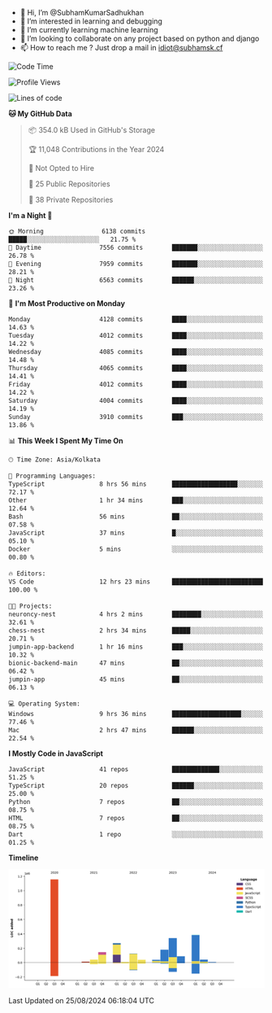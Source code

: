 - 👋 Hi, I’m @SubhamKumarSadhukhan
- 👀 I’m interested in learning and debugging
- 🌱 I’m currently learning machine learning
- 💞️ I’m looking to collaborate on any project based on python and django
- 📫 How to reach me ?
      Just drop a mail in idiot@subhamsk.cf

<!---
SubhamKumarSadhukhan/SubhamKumarSadhukhan is a ✨ special ✨ repository because its `README.md` (this file) appears on your GitHub profile.
You can click the Preview link to take a look at your changes.
--->


<!--START_SECTION:waka-->
![Code Time](http://img.shields.io/badge/Code%20Time-2%2C423%20hrs%2058%20mins-blue)

![Profile Views](http://img.shields.io/badge/Profile%20Views-1-blue)

![Lines of code](https://img.shields.io/badge/From%20Hello%20World%20I%27ve%20Written-2.9%20million%20lines%20of%20code-blue)

**🐱 My GitHub Data** 

> 📦 354.0 kB Used in GitHub's Storage 
 > 
> 🏆 11,048 Contributions in the Year 2024
 > 
> 🚫 Not Opted to Hire
 > 
> 📜 25 Public Repositories 
 > 
> 🔑 38 Private Repositories 
 > 
**I'm a Night 🦉** 

```text
🌞 Morning                6138 commits        █████░░░░░░░░░░░░░░░░░░░░   21.75 % 
🌆 Daytime                7556 commits        ███████░░░░░░░░░░░░░░░░░░   26.78 % 
🌃 Evening                7959 commits        ███████░░░░░░░░░░░░░░░░░░   28.21 % 
🌙 Night                  6563 commits        ██████░░░░░░░░░░░░░░░░░░░   23.26 % 
```
📅 **I'm Most Productive on Monday** 

```text
Monday                   4128 commits        ████░░░░░░░░░░░░░░░░░░░░░   14.63 % 
Tuesday                  4012 commits        ████░░░░░░░░░░░░░░░░░░░░░   14.22 % 
Wednesday                4085 commits        ████░░░░░░░░░░░░░░░░░░░░░   14.48 % 
Thursday                 4065 commits        ████░░░░░░░░░░░░░░░░░░░░░   14.41 % 
Friday                   4012 commits        ████░░░░░░░░░░░░░░░░░░░░░   14.22 % 
Saturday                 4004 commits        ████░░░░░░░░░░░░░░░░░░░░░   14.19 % 
Sunday                   3910 commits        ███░░░░░░░░░░░░░░░░░░░░░░   13.86 % 
```


📊 **This Week I Spent My Time On** 

```text
🕑︎ Time Zone: Asia/Kolkata

💬 Programming Languages: 
TypeScript               8 hrs 56 mins       ██████████████████░░░░░░░   72.17 % 
Other                    1 hr 34 mins        ███░░░░░░░░░░░░░░░░░░░░░░   12.64 % 
Bash                     56 mins             ██░░░░░░░░░░░░░░░░░░░░░░░   07.58 % 
JavaScript               37 mins             █░░░░░░░░░░░░░░░░░░░░░░░░   05.10 % 
Docker                   5 mins              ░░░░░░░░░░░░░░░░░░░░░░░░░   00.80 % 

🔥 Editors: 
VS Code                  12 hrs 23 mins      █████████████████████████   100.00 % 

🐱‍💻 Projects: 
neuroncy-nest            4 hrs 2 mins        ████████░░░░░░░░░░░░░░░░░   32.61 % 
chess-nest               2 hrs 34 mins       █████░░░░░░░░░░░░░░░░░░░░   20.71 % 
jumpin-app-backend       1 hr 16 mins        ███░░░░░░░░░░░░░░░░░░░░░░   10.32 % 
bionic-backend-main      47 mins             ██░░░░░░░░░░░░░░░░░░░░░░░   06.42 % 
jumpin-app               45 mins             ██░░░░░░░░░░░░░░░░░░░░░░░   06.13 % 

💻 Operating System: 
Windows                  9 hrs 36 mins       ███████████████████░░░░░░   77.46 % 
Mac                      2 hrs 47 mins       ██████░░░░░░░░░░░░░░░░░░░   22.54 % 
```

**I Mostly Code in JavaScript** 

```text
JavaScript               41 repos            █████████████░░░░░░░░░░░░   51.25 % 
TypeScript               20 repos            ██████░░░░░░░░░░░░░░░░░░░   25.00 % 
Python                   7 repos             ██░░░░░░░░░░░░░░░░░░░░░░░   08.75 % 
HTML                     7 repos             ██░░░░░░░░░░░░░░░░░░░░░░░   08.75 % 
Dart                     1 repo              ░░░░░░░░░░░░░░░░░░░░░░░░░   01.25 % 
```



**Timeline**

![Lines of Code chart](https://raw.githubusercontent.com/SubhamKumarSadhukhan/SubhamKumarSadhukhan/main/assets/bar_graph.png)


 Last Updated on 25/08/2024 06:18:04 UTC
<!--END_SECTION:waka-->
